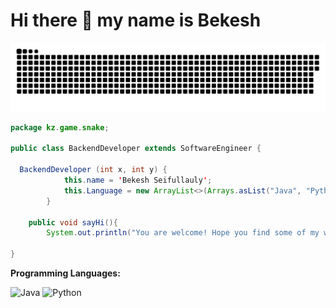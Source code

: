# Hi there 👋 my name is Bekesh 

<p align="center">
 <img width="600" src="Snake.svg" alt="snake"/>
</p>

```java
package kz.game.snake;

public class BackendDeveloper extends SoftwareEngineer {

  BackendDeveloper (int x, int y) {
            this.name = 'Bekesh Seifullauly';
            this.Language = new ArrayList<>(Arrays.asList("Java", "Python"));
        }

    public void sayHi(){
        System.out.println("You are welcome! Hope you find some of my work interesting.");

}
```

<!--## 🔧 Technologies & Tools -->


**Programming Languages:**

![Java](https://img.shields.io/badge/Code-Java-informational?style=flat&logo=java&logoColor=white&color=6aa6f8)
![Python](https://img.shields.io/badge/Code-Python-informational?style=flat&logo=python&logoColor=white&color=6aa6f8)


<!--
**BBSeif/BBSeif** is a ✨ _special_ ✨ repository because its `README.md` (this file) appears on your GitHub profile.
Here are some ideas to get you started:
- 🔭 I’m currently working on ...
- 🌱 I’m currently learning ...
- 👯 I’m looking to collaborate on ...
- 🤔 I’m looking for help with ...
- 💬 Ask me about ...
- 📫 How to reach me: ...
- 😄 Pronouns: ...
- ⚡ Fun fact: ...
-->
